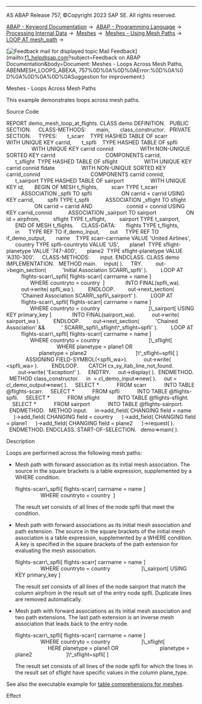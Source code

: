   

* * *

AS ABAP Release 757, ©Copyright 2023 SAP SE. All rights reserved.

[ABAP - Keyword Documentation](https://help.sap.com/doc/abapdocu_757_index_htm/7.57/en-US/abenabap.htm) →  [ABAP - Programming Language](https://help.sap.com/doc/abapdocu_757_index_htm/7.57/en-US/abenabap_reference.htm) →  [Processing Internal Data](https://help.sap.com/doc/abapdocu_757_index_htm/7.57/en-US/abenabap_data_working.htm) →  [Meshes](https://help.sap.com/doc/abapdocu_757_index_htm/7.57/en-US/abenabap_meshes.htm) →  [Meshes - Using Mesh Paths](https://help.sap.com/doc/abapdocu_757_index_htm/7.57/en-US/abenmesh_path_usage.htm) →  [LOOP AT mesh\_path](https://help.sap.com/doc/abapdocu_757_index_htm/7.57/en-US/abenmesh_loop.htm) → 

 [![](Mail.gif?object=Mail.gif&sap-language=EN "Feedback mail for displayed topic") Mail Feedback](mailto:f1_help@sap.com?subject=Feedback on ABAP Documentation&body=Document: Meshes - Loops Across Mesh Paths, ABENMESH_LOOPS_ABEXA, 757%0D%0A%0D%0AError:%0D%0A%0
D%0A%0D%0A%0D%0ASuggestion for improvement:)

Meshes - Loops Across Mesh Paths

This example demonstrates loops across mesh paths.

Source Code   

REPORT demo\_mesh\_loop\_at\_flights.
CLASS demo DEFINITION.
  PUBLIC SECTION.
    CLASS-METHODS:
      main,
      class\_constructor.
  PRIVATE SECTION.
    TYPES:
      t\_scarr    TYPE HASHED TABLE OF scarr
                 WITH UNIQUE KEY carrid,
      t\_spfli    TYPE HASHED TABLE OF spfli
                 WITH UNIQUE KEY carrid connid
                 WITH NON-UNIQUE SORTED KEY carrid
                                 COMPONENTS carrid,
      t\_sflight  TYPE HASHED TABLE OF sflight
                 WITH UNIQUE KEY carrid connid fldate
                 WITH NON-UNIQUE SORTED KEY carrid\_connid
                                 COMPONENTS carrid connid,
      t\_sairport TYPE HASHED TABLE OF sairport
                 WITH UNIQUE KEY id,
      BEGIN OF MESH t\_flights,
        scarr TYPE t\_scarr
          ASSOCIATION \_spfli TO spfli
                   ON carrid = carrid USING KEY carrid,
        spfli TYPE t\_spfli
          ASSOCIATION \_sflight TO sflight
                   ON carrid = carrid AND
                      connid = connid USING KEY carrid\_connid
          ASSOCIATION \_sairport TO sairport
                   ON id = airpfrom,
        sflight TYPE t\_sflight,
        sairport TYPE t\_sairport,
      END OF MESH t\_flights.
    CLASS-DATA:
      flights TYPE t\_flights,
      in      TYPE REF TO if\_demo\_input,
      out     TYPE REF TO if\_demo\_output,
      name    TYPE scarr-carrname VALUE 'United Airlines',
      country TYPE spfli-countryto VALUE 'US',
      plane1  TYPE sflight-planetype VALUE '747-400',
      plane2  TYPE sflight-planetype VALUE 'A310-300'.
    CLASS-METHODS:
      input.
ENDCLASS.
CLASS demo IMPLEMENTATION.
  METHOD main.
    input( ).
    TRY.
        out->begin\_section(
          'Initial Association SCARR\\\_spfli' ).
        LOOP AT
          flights-scarr\\\_spfli\[ flights-scarr\[ carrname = name \]
                                  WHERE countryto = country  \]
             INTO FINAL(spfli\_wa).
          out->write( spfli\_wa ).
        ENDLOOP.
        out->next\_section(
          'Chained Association SCARR\\\_spfli\\\_sairport' ).
        LOOP AT
          flights-scarr\\\_spfli\[ flights-scarr\[ carrname = name \]
                                  WHERE countryto = country
                                \]\\\_sairport\[ USING KEY primary\_key \]
             INTO FINAL(sairport\_wa).
          out->write( sairport\_wa ).
        ENDLOOP.
        out->next\_section(
          'Chained Association' &&
          ' SCARR\\\_spfli\\\_sflight\\^\_sflight~spfli' ).
        LOOP AT
          flights-scarr\\\_spfli\[ flights-scarr\[ carrname = name \]
                                  WHERE countryto = country
                                \]\\\_sflight\[
                                  WHERE planetype = plane1 OR
                                        planetype = plane2
                                \]\\^\_sflight~spfli\[ \]
             ASSIGNING FIELD-SYMBOL(<spfli\_wa>).
          out->write( <spfli\_wa> ).
        ENDLOOP.
      CATCH cx\_sy\_itab\_line\_not\_found.
        out->write( 'Exception!' ).
    ENDTRY.
    out->display( ).  ENDMETHOD.
  METHOD class\_constructor.
    in  = cl\_demo\_input=>new( ).
    out = cl\_demo\_output=>new( ).
    SELECT \*
           FROM scarr
           INTO TABLE @flights-scarr.
    SELECT \*
           FROM spfli
           INTO TABLE @flights-spfli.
    SELECT \*
           FROM sflight
           INTO TABLE @flights-sflight.
    SELECT \*
           FROM sairport
           INTO TABLE @flights-sairport.
  ENDMETHOD.
  METHOD input.
    in->add\_field( CHANGING field = name
     )->add\_field( CHANGING field = country
     )->add\_field( CHANGING field = plane1
     )->add\_field( CHANGING field = plane2
     )->request( ).
  ENDMETHOD.
ENDCLASS.
START-OF-SELECTION.
  demo=>main( ).

Description   

Loops are performed across the following mesh paths:

-   Mesh path with forward association as its initial mesh association. The source in the square brackets is a table expression, supplemented by a WHERE condition.
    
    flights-scarr\\\_spfli\[ flights-scarr\[ carrname = name \]
                          WHERE countryto = country  \]
    
    The result set consists of all lines of the node spfli that meet the condition.
    
-   Mesh path with forward associations as its initial mesh association and path extension. The source in the square brackets of the initial mesh association is a table expression, supplemented by a WHERE condition. A key is specified in the square brackets of the path extension for evaluating the mesh association.
    
    flights-scarr\\\_spfli\[ flights-scarr\[ carrname = name \]
                          WHERE countryto = country
                        \]\\\_sairport\[ USING KEY primary\_key \]
    
    The result set consists of all lines of the node sairport that match the column airpfrom in the result set of the entry node spfli. Duplicate lines are removed automatically.
    
-   Mesh path with forward associations as its initial mesh association and two path extensions. The last path extension is an inverse mesh association that leads back to the entry node.
    
    flights-scarr\\\_spfli\[ flights-scarr\[ carrname = name \]
                          WHERE countryto = country
                        \]\\\_sflight\[
                          HERE planetype = plane1 OR
                               planetype = plane2
                          \]\\^\_sflight~spfli\[ \]
    
    The result set consists of all lines of the node spfli for which the lines in the result set of sflight have specific values in the column plane\_type.
    

See also the executable example for [table comprehensions for meshes](https://help.sap.com/doc/abapdocu_757_index_htm/7.57/en-US/abenmesh_for_abexa.htm).

Effect